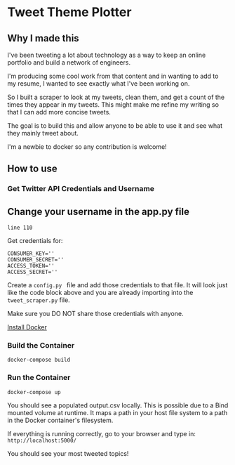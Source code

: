 # Tweet Theme Plotter

## Why I made this
I've been tweeting a lot about technology as a way to keep an online portfolio and build a network of engineers.

I'm producing some cool work from that content and in wanting to add to my resume, I wanted to see exactly what I've been working on.

So I built a scraper to look at my tweets, clean them, and get a count of the times they appear in my tweets. This might make me refine my writing so that I can add more concise tweets.

The goal is to build this and allow anyone to be able to use it and see what they mainly tweet about.

I'm a newbie to docker so any contribution is welcome!


## How to use

### Get Twitter API Credentials and Username

## Change your username in the app.py file

`line 110`

Get credentials for:
```
CONSUMER_KEY=''
CONSUMER_SECRET=''
ACCESS_TOKEN=''
ACCESS_SECRET=''
```
Create a `config.py ` file and add those credentials to that file.
It will look just like the code block above and you are already importing into the  `tweet_scraper.py` file.

Make sure you DO NOT share those credentials with anyone.

[Install Docker](https://docs.docker.com/get-docker/)

### Build the Container
```
docker-compose build
```

### Run the Container
```
docker-compose up
```

You should see a populated output.csv locally. This is possible due to a Bind mounted volume at runtime. It maps a path in your host file system to a path in the Docker container's filesystem.

If everything is running correctly, go to your browser and type in:
`http://localhost:5000/`

You should see your most tweeted topics!
